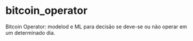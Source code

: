 # bitcoin_operator
Bitcoin Operator: modelod e ML para decisão se deve-se ou não operar em um determinado dia.
